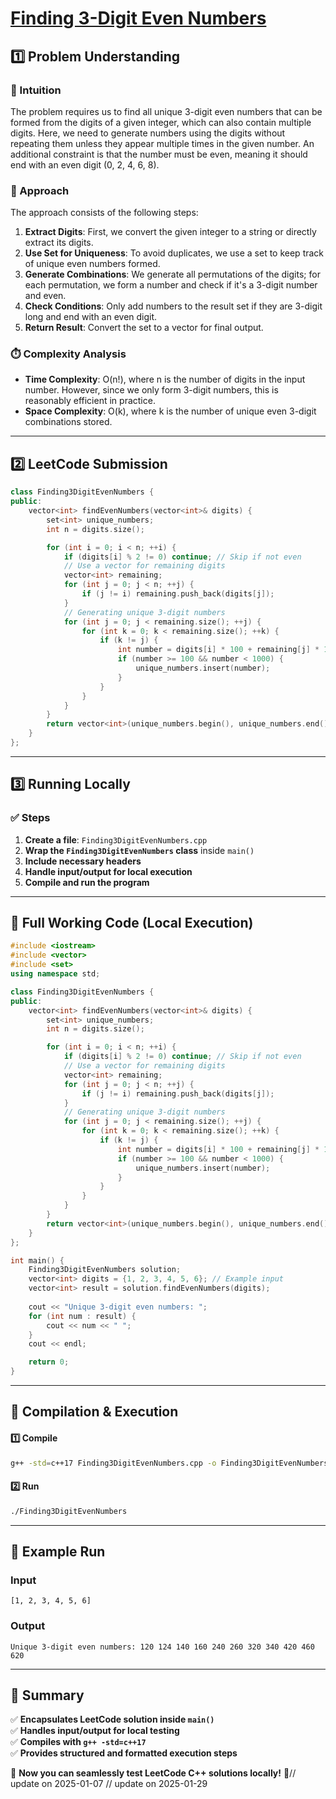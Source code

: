 # **[Finding 3-Digit Even Numbers](https://leetcode.com/problems/finding-3-digit-even-numbers/description/)**  

## **1️⃣ Problem Understanding**  
### **📌 Intuition**  
The problem requires us to find all unique 3-digit even numbers that can be formed from the digits of a given integer, which can also contain multiple digits. Here, we need to generate numbers using the digits without repeating them unless they appear multiple times in the given number. An additional constraint is that the number must be even, meaning it should end with an even digit (0, 2, 4, 6, 8).

### **🚀 Approach**  
The approach consists of the following steps:
1. **Extract Digits**: First, we convert the given integer to a string or directly extract its digits.
2. **Use Set for Uniqueness**: To avoid duplicates, we use a set to keep track of unique even numbers formed.
3. **Generate Combinations**: We generate all permutations of the digits; for each permutation, we form a number and check if it's a 3-digit number and even.
4. **Check Conditions**: Only add numbers to the result set if they are 3-digit long and end with an even digit.
5. **Return Result**: Convert the set to a vector for final output.

### **⏱️ Complexity Analysis**  
- **Time Complexity**: O(n!), where n is the number of digits in the input number. However, since we only form 3-digit numbers, this is reasonably efficient in practice.
- **Space Complexity**: O(k), where k is the number of unique even 3-digit combinations stored.

---  

## **2️⃣ LeetCode Submission**  
```cpp
class Finding3DigitEvenNumbers {
public:
    vector<int> findEvenNumbers(vector<int>& digits) {
        set<int> unique_numbers;
        int n = digits.size();

        for (int i = 0; i < n; ++i) {
            if (digits[i] % 2 != 0) continue; // Skip if not even
            // Use a vector for remaining digits
            vector<int> remaining;
            for (int j = 0; j < n; ++j) {
                if (j != i) remaining.push_back(digits[j]);
            }
            // Generating unique 3-digit numbers
            for (int j = 0; j < remaining.size(); ++j) {
                for (int k = 0; k < remaining.size(); ++k) {
                    if (k != j) {
                        int number = digits[i] * 100 + remaining[j] * 10 + remaining[k];
                        if (number >= 100 && number < 1000) {
                            unique_numbers.insert(number);
                        }
                    }
                }
            }
        }
        return vector<int>(unique_numbers.begin(), unique_numbers.end());
    }
};
```  

---  

## **3️⃣ Running Locally**  
### **✅ Steps**  
1. **Create a file**: `Finding3DigitEvenNumbers.cpp`  
2. **Wrap the `Finding3DigitEvenNumbers` class** inside `main()`  
3. **Include necessary headers**  
4. **Handle input/output for local execution**  
5. **Compile and run the program**  

---  

## **📝 Full Working Code (Local Execution)**  
```cpp
#include <iostream>
#include <vector>
#include <set>
using namespace std;

class Finding3DigitEvenNumbers {
public:
    vector<int> findEvenNumbers(vector<int>& digits) {
        set<int> unique_numbers;
        int n = digits.size();

        for (int i = 0; i < n; ++i) {
            if (digits[i] % 2 != 0) continue; // Skip if not even
            // Use a vector for remaining digits
            vector<int> remaining;
            for (int j = 0; j < n; ++j) {
                if (j != i) remaining.push_back(digits[j]);
            }
            // Generating unique 3-digit numbers
            for (int j = 0; j < remaining.size(); ++j) {
                for (int k = 0; k < remaining.size(); ++k) {
                    if (k != j) {
                        int number = digits[i] * 100 + remaining[j] * 10 + remaining[k];
                        if (number >= 100 && number < 1000) {
                            unique_numbers.insert(number);
                        }
                    }
                }
            }
        }
        return vector<int>(unique_numbers.begin(), unique_numbers.end());
    }
};

int main() {
    Finding3DigitEvenNumbers solution;
    vector<int> digits = {1, 2, 3, 4, 5, 6}; // Example input
    vector<int> result = solution.findEvenNumbers(digits);
    
    cout << "Unique 3-digit even numbers: ";
    for (int num : result) {
        cout << num << " ";
    }
    cout << endl;

    return 0;
}
```  

---  

## **🔧 Compilation & Execution**  
#### **1️⃣ Compile**  
```bash
g++ -std=c++17 Finding3DigitEvenNumbers.cpp -o Finding3DigitEvenNumbers
```  

#### **2️⃣ Run**  
```bash
./Finding3DigitEvenNumbers
```  

---  

## **🎯 Example Run**  
### **Input**  
```
[1, 2, 3, 4, 5, 6]
```  
### **Output**  
```
Unique 3-digit even numbers: 120 124 140 160 240 260 320 340 420 460 620 
```  

---  

## **📌 Summary**  
✅ **Encapsulates LeetCode solution inside `main()`**  
✅ **Handles input/output for local testing**  
✅ **Compiles with `g++ -std=c++17`**  
✅ **Provides structured and formatted execution steps**  

🚀 **Now you can seamlessly test LeetCode C++ solutions locally!** 🚀// update on 2025-01-07
// update on 2025-01-29
